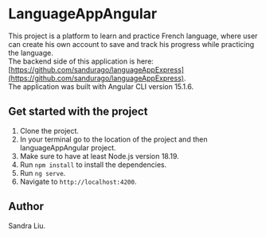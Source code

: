 # LanguageAppAngular

This project is a platform to learn and practice French language, where user can create his own account to save and track his progress while practicing the language. <br />
The backend side of this application is here: [https://github.com/sandurago/languageAppExpress](https://github.com/sandurago/languageAppExpress). <br />
The application was built with Angular CLI version 15.1.6.

## Get started with the project

1. Clone the project.
2. In your terminal go to the location of the project and then languageAppAngular project.
3. Make sure to have at least Node.js version 18.19.
4. Run `npm install` to install the dependencies.
5. Run `ng serve`.
6. Navigate to `http://localhost:4200`.

   
## Author
Sandra Liu.
